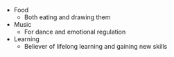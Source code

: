 * Food
  * Both eating and drawing them
* Music
  * For dance and emotional regulation
* Learning
  * Believer of lifelong learning and gaining new skills
